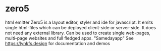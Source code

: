 # zero5
html emitter
Zero5 is a layout editor, styler and ide for javascript. 
It emits single html-files which can be deployed client-side or server-side.
It does not need any external library.
Can be used to create single web-pages, multi-page websites and full fledged apps.
"Samedayapp"
See https://lynkfs.design for documentation and demos
